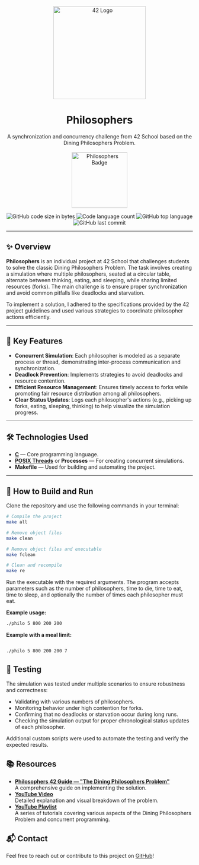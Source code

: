 <br />
<p align="center">
  <a href="https://github.com/othneildrew/Best-README-Template">
    <img src="https://upload.wikimedia.org/wikipedia/commons/thumb/8/8d/42_Logo.svg/1200px-42_Logo.svg.png" alt="42 Logo" width="250" height="250">
  </a>

  <h1 align="center">Philosophers</h1>

  <p align="center">
    A synchronization and concurrency challenge from 42 School based on the Dining Philosophers Problem.
    <br /><br />
    <img src="https://github.com/doooriian/42-Badges/blob/main/badges/philosopherse.png" alt="Philosophers Badge" width="150">
  </p>
</p>

<p align="center">
  <img alt="GitHub code size in bytes" src="https://img.shields.io/github/languages/code-size/doooriian/Philosophers?color=1A237E" />
  <img alt="Code language count" src="https://img.shields.io/github/languages/count/doooriian/Philosophers?color=00BCD4" />
  <img alt="GitHub top language" src="https://img.shields.io/github/languages/top/doooriian/Philosophers?color=7B1FA2" />
  <img alt="GitHub last commit" src="https://img.shields.io/github/last-commit/doooriian/Philosophers?color=D32F2F" />
</p>

---

## ✨ Overview

**Philosophers** is an individual project at 42 School that challenges students to solve the classic Dining Philosophers Problem. The task involves creating a simulation where multiple philosophers, seated at a circular table, alternate between thinking, eating, and sleeping, while sharing limited resources (forks). The main challenge is to ensure proper synchronization and avoid common pitfalls like deadlocks and starvation.

To implement a solution, I adhered to the specifications provided by the 42 project guidelines and used various strategies to coordinate philosopher actions efficiently.

---

## 📑 Key Features

- **Concurrent Simulation**: Each philosopher is modeled as a separate process or thread, demonstrating inter-process communication and synchronization.
- **Deadlock Prevention**: Implements strategies to avoid deadlocks and resource contention.
- **Efficient Resource Management**: Ensures timely access to forks while promoting fair resource distribution among all philosophers.
- **Clear Status Updates**: Logs each philosopher's actions (e.g., picking up forks, eating, sleeping, thinking) to help visualize the simulation progress.

---

## 🛠️ Technologies Used

- **[C](https://devdocs.io/c/)** — Core programming language.
- **[POSIX Threads](https://man7.org/linux/man-pages/man7/pthreads.7.html)** or **Processes** — For creating concurrent simulations.
- **Makefile** — Used for building and automating the project.

---

## 🚀 How to Build and Run

Clone the repository and use the following commands in your terminal:

```bash
# Compile the project
make all

# Remove object files
make clean

# Remove object files and executable
make fclean

# Clean and recompile
make re

```

Run the executable with the required arguments. The program accepts parameters such as the number of philosophers, time to die, time to eat, time to sleep, and optionally the number of times each philosopher must eat.

**Example usage:**

```bash
./philo 5 800 200 200
```

**Example with a meal limit:**
```bash

./philo 5 800 200 200 7
```

## 🧪 Testing

The simulation was tested under multiple scenarios to ensure robustness and correctness:

- Validating with various numbers of philosophers.
- Monitoring behavior under high contention for forks.
- Confirming that no deadlocks or starvation occur during long runs.
- Checking the simulation output for proper chronological status updates of each philosopher.

Additional custom scripts were used to automate the testing and verify the expected results.

## 📚 Resources

- **[Philosophers 42 Guide — "The Dining Philosophers Problem"](https://medium.com/@ruinadd/philosophers-42-guide-the-dining-philosophers-problem-893a24bc0fe2)**  
  A comprehensive guide on implementing the solution.
- **[YouTube Video](https://youtu.be/VSkvwzqo-Pk?si=SN9AQYndsZkL5mGd)**  
  Detailed explanation and visual breakdown of the problem.
- **[YouTube Playlist](https://youtube.com/playlist?list=PLfqABt5AS4FmuQf70psXrsMLEDQXNkLq2&si=McfwBXrZSandyjNb)**  
  A series of tutorials covering various aspects of the Dining Philosophers Problem and concurrent programming.

## 📬 Contact

Feel free to reach out or contribute to this project on [GitHub](https://github.com/doooriian)!
